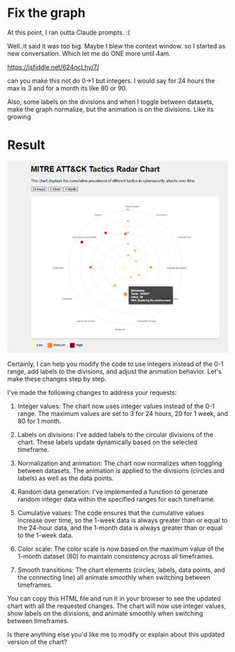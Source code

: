 # Fix the graph

At this point, I ran outta Claude prompts.  :(

Well..it said it was too big.  Maybe I blew the context window.
so I started as new conversation.  Which let me do ONE more until 4am.

https://jsfiddle.net/624ocLhy/7/


can you make this not do 0->1 but integers.
I would say for 24 hours the max is 3 and for a month its like 80 or 90.

Also, some labels on the divisions
and when I toggle between datasets, make the graph normalize, but the animation is on the divisions.  Like its growing

# Result

![Result](radar07.PNG)

 Certainly, I can help you modify the code to use integers instead of the 0-1 range, add labels to the divisions, and adjust the animation behavior. Let's make these changes step by step.


 
I've made the following changes to address your requests:

1. Integer values: The chart now uses integer values instead of the 0-1 range. The maximum values are set to 3 for 24 hours, 20 for 1 week, and 80 for 1 month.

2. Labels on divisions: I've added labels to the circular divisions of the chart. These labels update dynamically based on the selected timeframe.

3. Normalization and animation: The chart now normalizes when toggling between datasets. The animation is applied to the divisions (circles and labels) as well as the data points.

4. Random data generation: I've implemented a function to generate random integer data within the specified ranges for each timeframe.

5. Cumulative values: The code ensures that the cumulative values increase over time, so the 1-week data is always greater than or equal to the 24-hour data, and the 1-month data is always greater than or equal to the 1-week data.

6. Color scale: The color scale is now based on the maximum value of the 1-month dataset (80) to maintain consistency across all timeframes.

7. Smooth transitions: The chart elements (circles, labels, data points, and the connecting line) all animate smoothly when switching between timeframes.

You can copy this HTML file and run it in your browser to see the updated chart with all the requested changes. The chart will now use integer values, show labels on the divisions, and animate smoothly when switching between timeframes.

Is there anything else you'd like me to modify or explain about this updated version of the chart?